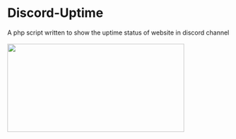# Discord-Uptime
A php script written to show the uptime status of website in discord channel<br><br>
<img border="0" src="https://cdn.discordapp.com/attachments/458308642920333322/654658317037207592/bandicam_2019-12-12_17-01-27-764.jpg" width="400" height="200">
